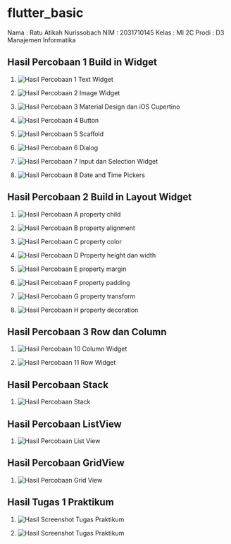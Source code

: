 # flutter_basic

Nama  : Ratu Atikah Nurissobach
NIM   : 2031710145
Kelas : MI 2C
Prodi : D3 Manajemen Informatika

## Hasil Percobaan 1 Build in Widget 
1. ![Hasil Percobaan 1 Text Widget](img/Percobaan1text.png)

2. ![Hasil Percobaan 2 Image Widget](img/Percobaan2image.png)

3. ![Hasil Percobaan 3 Material Design dan iOS Cupertino](img/Percobaan3IOS.png)

4. ![Hasil Percobaan 4 Button](img/Percobaan4Button.png)

5. ![Hasil Percobaan 5 Scaffold](img/Percobaan5Scaffold.png)

6. ![Hasil Percobaan 6 Dialog](img/Percobaan6Dialog.png)

7. ![Hasil Percobaan 7 Input dan Selection Widget](img/Percobaan7InputandSelection.png)

8. ![Hasil Percobaan 8 Date and Time Pickers](img/Percobaan8DateandTimePickers.png)

## Hasil Percobaan 2 Build in Layout Widget
1. ![Hasil Percobaan A property child](img/A.png)

2. ![Hasil Percobaan B property alignment](img/B.png)

3. ![Hasil Percobaan C property color](img/C.png)

4. ![Hasil Percobaan D Property height dan width](img/D.png)

5. ![Hasil Percobaan E property margin](img/E.png)

6. ![Hasil Percobaan F property padding](img/F.png)

7. ![Hasil Percobaan G  property transform](img/G.png)

8. ![Hasil Percobaan H property decoration](img/H.png)

## Hasil Percobaan 3 Row dan Column
1. ![Hasil Percobaan 10 Column Widget](img/10.png)

2. ![Hasil Percobaan 11 Row Widget](img/11.png)

## Hasil Percobaan Stack
1. ![Hasil Percobaan Stack](img/Stack.png)

## Hasil Percobaan ListView
1. ![Hasil Percobaan List View](img/listview.png)

## Hasil Percobaan GridView
1. ![Hasil Percobaan Grid View](img/gridview.png)

## Hasil Tugas 1 Praktikum
1. ![Hasil Screenshot Tugas Praktikum](img/hasil1.jpg)

2. ![Hasil Screenshot Tugas Praktikum](img/hasil2.jpg)
